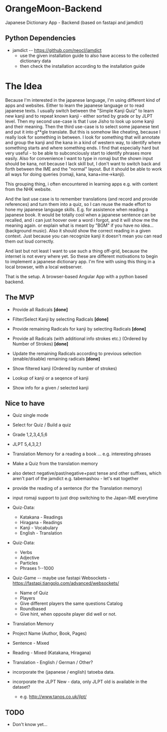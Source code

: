 # OrangeMoon-Backend
Japanese Dictionary App - Backend (based on fastapi and jamdict)

## Python Dependencies

* jamdict -- https://github.com/neocl/jamdict 
  * use the given installation guide to also have access to the collected dictionary data
  * then check the installation according to the installation guide

# The Idea

Because I'm interested in the japanese language, I'm using different kind of apps and websites.
Either to learn the japanese language or to read japanese texts. I usually switch between the
"Simple Kanji Quiz" to learn new kanji and to repeat known kanji - either sorted by grade or by
JLPT level. Then my second use-case is that I use Jisho to look up some kanji and their 
meaning. Then the third use-case is to select some japanese text and put it into g**gle
translate. But this is somehow like cheating, because I really look for something in between.
I look for something that will annotate and group the kanji and the kana in a kind of western 
way, to identify where something starts and where something ends. I find that especially hard 
but very useful - to be able to subconciously start to identify phrases more easily. Also for 
convenience I want to type in romaji but the shown input should be kana, not because I lack 
skill but, I don't want to switch back and forth between the IME and the "normal" layout. But
it should be able to work all ways for doing queries (romaji, kana, kana+ime->kanji).

This grouping thing, i often encountered in learning apps e.g. with content from the NHK website.

And the last use case is to remember translations (and record and provide references) and turn 
them into a quiz, so I can reuse the made effort to hone my japanese language skills. E.g. for
assistence when reading a japanese book. It would be totally cool when a japanese sentence can
be recalled, and i can just hoover over a word i forgot, and it will show me the meaning again.
or explain what is meant by "BGM" if you have no idea... (background music). Also it should show
the correct reading in a given context. Just because you can recognize kanji it doesn't mean you
can read them out loud correctly.

And last but not least I want to use such a thing off-grid, because the internet is not every
where yet. So these are different motivations to begin to implement a japanese dictionary app.
I'm fine with using this thing in a local browser, with a local webserver. 

That is the setup. A browser-based Angular App with a python based backend.

## The MVP

* Provide all Radicals **[done]**
* Filter/Select Kanji by selecting Radicals **[done]**
* Provide remaining Radicals for kanji by selecting Radicals **[done]** 
* Provide all Radicals (with additional info strokes etc.) (Ordered by Number of Strokes) **[done]**
* Update the remaining Radicals according to previous selection (enable/disable) remaining radicals **[done]** 
* Show filtered kanji (Ordered by number of strokes)

* Lookup of kanji or a seqence of kanji
* Show info for a given / selected kanji

 
## Nice to have

* Quiz single mode
* Select for Quiz / Build a quiz
* Grade 1,2,3,4,5,6
* JLPT 5,4,3,2,1

* Translation Memory for a reading a book ... e.g. interesting phrases

* Make a Quiz from the translation memory

* also detect negative/past/negative+past tense and other suffixes, which aren't part of the jamdict 
  e.g. tabemashou - let's eat together
* provide the reading of a sentence (for the Translation memory)
* input romaji support to just drop switching to the Japan-IME everytime

* Quiz-Data:
  * Katakana - Readings
  * Hiragana - Readings
  * Kanji - Vocabulary
  * English - Translation

* Quiz-Data:
  * Verbs
  * Adjective
  * Particles
  * Phrases 1--1000
 
* Quiz-Game -- maybe use fastapi Websockets - https://fastapi.tiangolo.com/advanced/websockets/
  * Name of Quiz
  * Players
  * Give different players the same questions Catalog
  * Roundbased
  * Give hint, when opposite player did well or not.

*  Translation Memory
  * Project Name (Author, Book, Pages)
  * Sentence - Mixed 
  * Reading - Mixed (Katakana, Hiragana)
  * Translation - English / German / Other?

* incorporate the (japanese / english) tatoeba data.
* incorporate the JLPT New - data, only JLPT old is available in the dataset?
  * e.g. http://www.tanos.co.uk/jlpt/

## TODO

* Don't know yet...